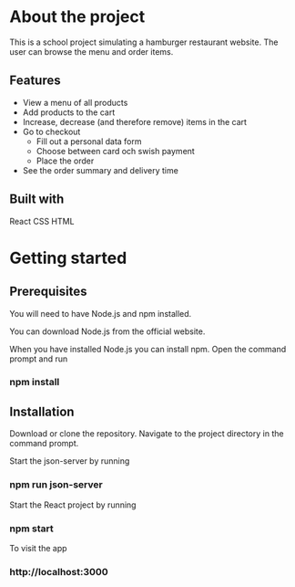 # About the project

This is a school project simulating a hamburger restaurant website. The user can browse the menu and order items.

## Features

- View a menu of all products
- Add products to the cart
- Increase, decrease (and therefore remove) items in the cart
- Go to checkout
  - Fill out a personal data form
  - Choose between card och swish payment
  - Place the order
- See the order summary and delivery time

## Built with

React
CSS
HTML

# Getting started

## Prerequisites

You will need to have Node.js and npm installed.

You can download Node.js from the official website.

When you have installed Node.js you can install npm. Open the command prompt and run

### npm install

## Installation

Download or clone the repository. Navigate to the project directory in the command prompt.

Start the json-server by running

### npm run json-server

Start the React project by running

### npm start

To visit the app

### http://localhost:3000

